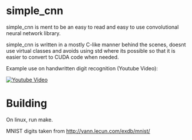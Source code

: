 # simple_cnn

simple_cnn is ment to be an easy to read and easy to use convolutional neural network library.

simple_cnn is written in a mostly C-like manner behind the scenes, doesnt use virtual classes and avoids using std where its possible so that it is easier to convert to CUDA code when needed.


Example use on handwritten digit recognition (Youtube Video):

[![Youtube Video](https://img.youtube.com/vi/afLUb6lFTCk/0.jpg)](https://www.youtube.com/watch?v=afLUb6lFTCk)

# Building

On linux, run make.


MNIST digits taken from http://yann.lecun.com/exdb/mnist/

